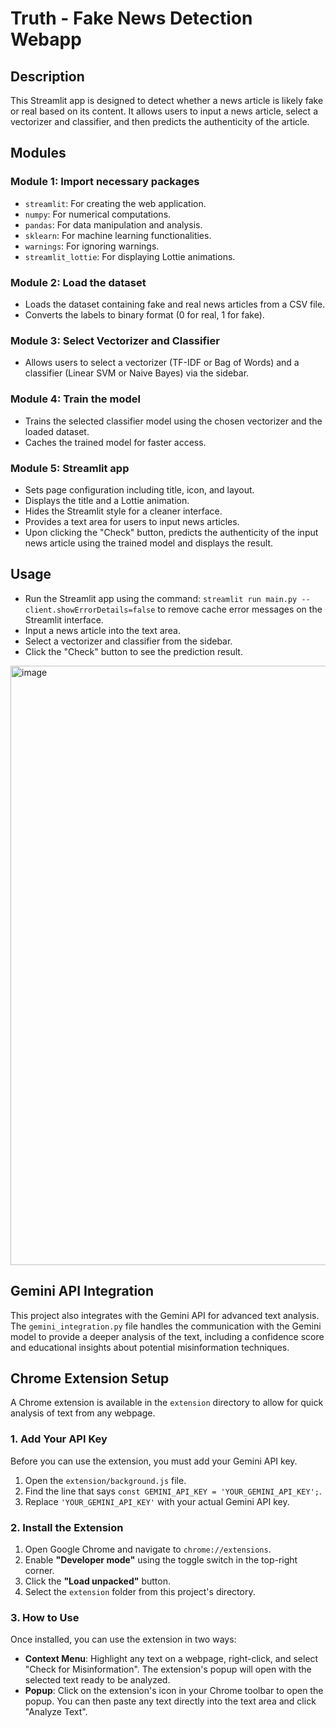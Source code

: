 # Truth - Fake News Detection Webapp

## Description

This Streamlit app is designed to detect whether a news article is likely fake or real based on its content. It allows users to input a news article, select a vectorizer and classifier, and then predicts the authenticity of the article.

## Modules

### Module 1: Import necessary packages

- `streamlit`: For creating the web application.
- `numpy`: For numerical computations.
- `pandas`: For data manipulation and analysis.
- `sklearn`: For machine learning functionalities.
- `warnings`: For ignoring warnings.
- `streamlit_lottie`: For displaying Lottie animations.

### Module 2: Load the dataset

- Loads the dataset containing fake and real news articles from a CSV file.
- Converts the labels to binary format (0 for real, 1 for fake).

### Module 3: Select Vectorizer and Classifier

- Allows users to select a vectorizer (TF-IDF or Bag of Words) and a classifier (Linear SVM or Naive Bayes) via the sidebar.

### Module 4: Train the model

- Trains the selected classifier model using the chosen vectorizer and the loaded dataset.
- Caches the trained model for faster access.

### Module 5: Streamlit app

- Sets page configuration including title, icon, and layout.
- Displays the title and a Lottie animation.
- Hides the Streamlit style for a cleaner interface.
- Provides a text area for users to input news articles.
- Upon clicking the "Check" button, predicts the authenticity of the input news article using the trained model and displays the result.

## Usage

- Run the Streamlit app using the command: `streamlit run main.py --client.showErrorDetails=false` to remove cache error messages on the Streamlit interface.
- Input a news article into the text area.
- Select a vectorizer and classifier from the sidebar.
- Click the "Check" button to see the prediction result.

<img width="959" alt="image" src="https://github.com/SmridhVarma/Fake-News-Detection/assets/103480022/532e7401-1562-4369-aa90-35bfed044767">

## Gemini API Integration

This project also integrates with the Gemini API for advanced text analysis. The `gemini_integration.py` file handles the communication with the Gemini model to provide a deeper analysis of the text, including a confidence score and educational insights about potential misinformation techniques.

## Chrome Extension Setup

A Chrome extension is available in the `extension` directory to allow for quick analysis of text from any webpage.

### 1. Add Your API Key

Before you can use the extension, you must add your Gemini API key.

1.  Open the `extension/background.js` file.
2.  Find the line that says `const GEMINI_API_KEY = 'YOUR_GEMINI_API_KEY';`.
3.  Replace `'YOUR_GEMINI_API_KEY'` with your actual Gemini API key.

### 2. Install the Extension

1.  Open Google Chrome and navigate to `chrome://extensions`.
2.  Enable **"Developer mode"** using the toggle switch in the top-right corner.
3.  Click the **"Load unpacked"** button.
4.  Select the `extension` folder from this project's directory.

### 3. How to Use

Once installed, you can use the extension in two ways:

*   **Context Menu**: Highlight any text on a webpage, right-click, and select "Check for Misinformation". The extension's popup will open with the selected text ready to be analyzed.
*   **Popup**: Click on the extension's icon in your Chrome toolbar to open the popup. You can then paste any text directly into the text area and click "Analyze Text".

